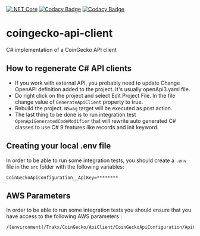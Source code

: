 [![.NET Core](https://github.com/trakx/coingecko-api-client/actions/workflows/dotnet-core.yml/badge.svg?branch=dev)](https://github.com/trakx/coingecko-api-client/actions/workflows/dotnet-core.yml) 
[![Codacy Badge](https://app.codacy.com/project/badge/Grade/28255efa057047a0b0c82b81c6ca386e)](https://www.codacy.com/gh/trakx/coingecko-api-client/dashboard?utm_source=github.com&amp;utm_medium=referral&amp;utm_content=trakx/coingecko-api-client&amp;utm_campaign=Badge_Grade) 
[![Codacy Badge](https://app.codacy.com/project/badge/Coverage/28255efa057047a0b0c82b81c6ca386e)](https://www.codacy.com/gh/trakx/coingecko-api-client/dashboard?utm_source=github.com&utm_medium=referral&utm_content=trakx/coingecko-api-client&utm_campaign=Badge_Coverage)

# coingecko-api-client
C# implementation of a CoinGecko API client

## How to regenerate C# API clients

* If you work with external API, you probably need to update Change OpenAPI definition added to the project. It's usually openApi3.yaml file.
* Do right click on the project and select Edit Project File. In the file change value of `GenerateApiClient` property to true.
* Rebuild the project. `NSwag` target will be executed as post action.
* The last thing to be done is to run integration test `OpenApiGeneratedCodeModifier` that will rewrite auto generated C# classes to use C# 9 features like records and init keyword.

## Creating your local .env file
In order to be able to run some integration tests, you should create a `.env` file in the `src` folder with the following variables:
```secretsEnvVariables
CoinGeckoApiConfiguration__ApiKey=********
```

## AWS Parameters
In order to be able to run some integration tests you should ensure that you have access to the following AWS parameters :
```awsParams
/[environment]/Trakx/CoinGecko/ApiClient/CoinGeckoApiConfiguration/ApiKey
```
